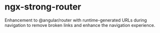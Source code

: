 # ngx-strong-router
Enhancement to @angular/router with runtime-generated URLs during navigation to remove broken links and enhance the navigation experience.